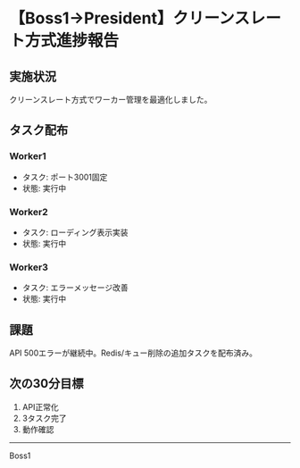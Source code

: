 # 【Boss1→President】クリーンスレート方式進捗報告

## 実施状況

クリーンスレート方式でワーカー管理を最適化しました。

## タスク配布

### Worker1
- タスク: ポート3001固定
- 状態: 実行中

### Worker2  
- タスク: ローディング表示実装
- 状態: 実行中

### Worker3
- タスク: エラーメッセージ改善
- 状態: 実行中

## 課題

API 500エラーが継続中。Redis/キュー削除の追加タスクを配布済み。

## 次の30分目標

1. API正常化
2. 3タスク完了
3. 動作確認

---
Boss1